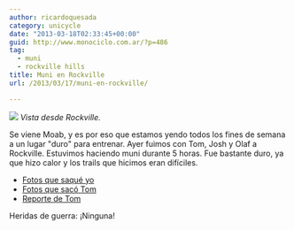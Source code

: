 ```yaml
---
author: ricardoquesada
category: unicycle
date: "2013-03-18T02:33:45+00:00"
guid: http://www.monociclo.com.ar/?p=486
tag:
  - muni
  - rockville hills
title: Muni en Rockville
url: /2013/03/17/muni-en-rockville/

---
```

![](https://lh4.googleusercontent.com/-a5MqTFvGlNU/UUZntFYBf0I/AAAAAAAAseQ/licmbhzvYJw/s400/IMG_2187.JPG) 
*Vista desde Rockville.*

Se viene Moab, y es por eso que estamos yendo todos los fines de semana a un lugar "duro" para entrenar. Ayer fuimos con Tom, Josh y Olaf a Rockville. Estuvimos haciendo muni durante 5 horas. Fue bastante duro, ya que hizo calor y los trails que hicimos eran difíciles.

- [Fotos que saqué yo](https://photos.app.goo.gl/qGc4JgBmdQ6UMcrY9)
- [Fotos que sacó Tom](http://www.flickr.com/photos/tholub/with/8564953795/#photo_8564953795)
- [Reporte de Tom](http://berkeleyunicycling.org/2013/03/17/back-to-rockville/)

Heridas de guerra: ¡Ninguna!
